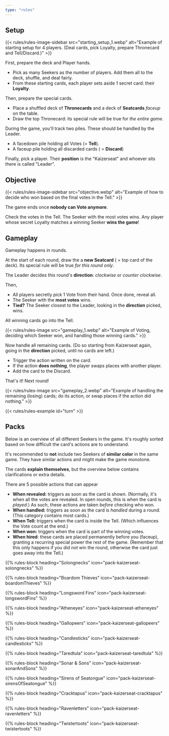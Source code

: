 ```yaml
---
type: "rules"
---
```


## Setup

{{< rules/rules-image-sidebar src="starting_setup_1.webp" alt="Example of starting setup for 4 players. (Deal cards, pick Loyalty, prepare Thronecard and Tell/Discard.)" >}}

First, prepare the deck and Player hands.

* Pick as many Seekers as the number of players. Add them all to the deck, shuffle, and deal fairly.
* From these starting cards, each player sets aside 1 secret card: their **Loyalty**.

Then, prepare the special cards. 

* Place a shuffled deck of **Thronecards** and a deck of **Seatcards** _faceup_ on the table.
* Draw the top Thronecard: its special rule will be true for _the entire game_.

During the game, you'll track two piles. These should be handled by the Leader.

* A facedown pile holding all Votes (= **Tell**).
* A faceup pile holding all discarded cards ( = **Discard**)

Finally, pick a player. Their **position** is the "Kaizerseat" and whoever sits there is called "Leader".



## Objective

{{< rules/rules-image-sidebar src="objective.webp" alt="Example of how to decide who won based on the final votes in the Tell." >}}

The game ends once **nobody can Vote anymore**.

Check the votes in the Tell. The Seeker with the most votes wins. Any player whose secret Loyalty matches a winning Seeker **wins the game**!



## Gameplay

Gameplay happens in rounds.

At the start of each round, draw the a **new Seatcard** ( = top card of the deck). Its special rule will be true _for this round only_.

The Leader decides this round's **direction**: _clockwise_ or _counter clockwise_.

Then,
* All players secretly pick 1 Vote from their hand. Once done, reveal all. 
* The Seeker with the **most votes** wins.
* **Tied?** The Seeker closest to the Leader, looking in the **direction** picked, wins.

All winning cards go into the Tell.

{{< rules/rules-image src="gameplay_1.webp" alt="Example of Voting, deciding which Seeker won, and handling those winning cards." >}}

Now handle all remaining cards. (Do so starting from Kaizerseat again, going in the **direction** picked, until no cards are left.)

* Trigger the action written on the card.
* If the action **does nothing**, the player swaps places with another player.
* Add the card to the Discard.

That's it! Next round!

{{< rules/rules-image src="gameplay_2.webp" alt="Example of handling the remaining (losing) cards; do its action, or swap places if the action did nothing." >}}

{{< rules/rules-example id="turn" >}}


## Packs

Below is an overview of all different Seekers in the game. It's roughly sorted based on how difficult the card's actions are to understand.

It's recommended to **not** include two Seekers of **similar color** in the same game. They have similar actions and might make the game monotone.

The cards **explain themselves**, but the overview below contains clarifications or extra details.

There are 5 possible actions that can appear

* **When revealed:** triggers as soon as the card is shown. (Normally, it's when all the votes are revealed. In open rounds, this is when the card is *played*.) As such, these actions are taken _before_ checking who won.
* **When handled:** triggers as soon as the card is _handled_ during a round. (This category contains most cards.)
* **When Tell:** triggers when the card is inside the Tell. (Which influences the Vote count at the end.)
* **When won:** triggers when the card is part of the winning votes.
* **When hired**: these cards are placed permanently before you (faceup), granting a recurring special power the rest of the game. (Remember that this only happens if you did _not_ win the round, otherwise the card just goes away into the Tell.)

{{% rules-block heading="Solongnecks" icon="pack-kaizerseat-solongnecks" %}}

<div class="prince-info" data-prince="solongnecks"></div>


{{% rules-block heading="Boardom Thieves" icon="pack-kaizerseat-boardomThieves" %}}

<div class="prince-info" data-prince="boardomThieves"></div>


{{% rules-block heading="Longsword Fins" icon="pack-kaizerseat-longswordFins" %}}

<div class="prince-info" data-prince="longswordFins"></div>


{{% rules-block heading="Atheneyes" icon="pack-kaizerseat-atheneyes" %}}

<div class="prince-info" data-prince="atheneyes"></div>


{{% rules-block heading="Gallopeers" icon="pack-kaizerseat-gallopeers" %}}

<div class="prince-info" data-prince="gallopeers"></div>


{{% rules-block heading="Candlesticks" icon="pack-kaizerseat-candlesticks" %}}

<div class="prince-info" data-prince="candlesticks"></div>


{{% rules-block heading="Taredtula" icon="pack-kaizerseat-taredtula" %}}

<div class="prince-info" data-prince="taredtula"></div>


{{% rules-block heading="Sonar & Sons" icon="pack-kaizerseat-sonarAndSons" %}}

<div class="prince-info" data-prince="sonarAndSons"></div>


{{% rules-block heading="Sirens of Seatongue" icon="pack-kaizerseat-sirensOfSeatongue" %}}

<div class="prince-info" data-prince="sirensOfSeatongue"></div>


{{% rules-block heading="Cracktapus" icon="pack-kaizerseat-cracktapus" %}}

<div class="prince-info" data-prince="cracktapus"></div>


{{% rules-block heading="Ravenletters" icon="pack-kaizerseat-ravenletters" %}}

<div class="prince-info" data-prince="ravenletters"></div>


{{% rules-block heading="Twistertoots" icon="pack-kaizerseat-twistertoots" %}}

<div class="prince-info" data-prince="twistertoots"></div>


